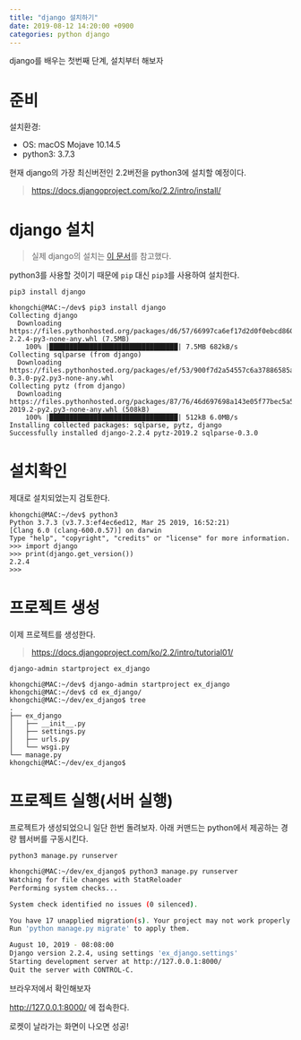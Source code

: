 ```yaml
---
title: "django 설치하기"
date: 2019-08-12 14:20:00 +0900
categories: python django
---
```

django를 배우는 첫번째 단계, 설치부터 해보자

# 준비

설치환경:
- OS: macOS Mojave 10.14.5
- python3: 3.7.3

현재 django의 가장 최신버전인 2.2버전을 python3에 설치할 예정이다.

> https://docs.djangoproject.com/ko/2.2/intro/install/


# django 설치

> 실제 django의 설치는 [이 문서](https://docs.djangoproject.com/ko/2.2/topics/install/#install-the-django-code)를 참고했다.

python3를 사용할 것이기 때문에 `pip` 대신 `pip3`를 사용하여 설치한다.

`pip3 install django`

```
khongchi@MAC:~/dev$ pip3 install django
Collecting django
  Downloading https://files.pythonhosted.org/packages/d6/57/66997ca6ef17d2d0f0ebcd860bc6778095ffee04077ca8985928175da358/Django-2.2.4-py3-none-any.whl (7.5MB)
    100% |████████████████████████████████| 7.5MB 682kB/s
Collecting sqlparse (from django)
  Downloading https://files.pythonhosted.org/packages/ef/53/900f7d2a54557c6a37886585a91336520e5539e3ae2423ff1102daf4f3a7/sqlparse-0.3.0-py2.py3-none-any.whl
Collecting pytz (from django)
  Downloading https://files.pythonhosted.org/packages/87/76/46d697698a143e05f77bec5a526bf4e56a0be61d63425b68f4ba553b51f2/pytz-2019.2-py2.py3-none-any.whl (508kB)
    100% |████████████████████████████████| 512kB 6.0MB/s
Installing collected packages: sqlparse, pytz, django
Successfully installed django-2.2.4 pytz-2019.2 sqlparse-0.3.0
```

# 설치확인 

제대로 설치되었는지 검토한다.

```
khongchi@MAC:~/dev$ python3
Python 3.7.3 (v3.7.3:ef4ec6ed12, Mar 25 2019, 16:52:21)
[Clang 6.0 (clang-600.0.57)] on darwin
Type "help", "copyright", "credits" or "license" for more information.
>>> import django
>>> print(django.get_version())
2.2.4
>>>
```

# 프로젝트 생성

이제 프로젝트를 생성한다.

> https://docs.djangoproject.com/ko/2.2/intro/tutorial01/

`django-admin startproject ex_django`

```
khongchi@MAC:~/dev$ django-admin startproject ex_django
khongchi@MAC:~/dev$ cd ex_django/
khongchi@MAC:~/dev/ex_django$ tree
.
├── ex_django
│   ├── __init__.py
│   ├── settings.py
│   ├── urls.py
│   └── wsgi.py
└── manage.py
khongchi@MAC:~/dev/ex_django$
```

# 프로젝트 실행(서버 실행)
프로젝트가 생성되었으니 일단 한번 돌려보자. 아래 커맨드는 python에서 제공하는 경량 웹서버를 구동시킨다.

`python3 manage.py runserver`

```sh
khongchi@MAC:~/dev/ex_django$ python3 manage.py runserver
Watching for file changes with StatReloader
Performing system checks...

System check identified no issues (0 silenced).

You have 17 unapplied migration(s). Your project may not work properly until you apply the migrations for app(s): admin, auth, contenttypes, sessions.
Run 'python manage.py migrate' to apply them.

August 10, 2019 - 08:08:00
Django version 2.2.4, using settings 'ex_django.settings'
Starting development server at http://127.0.0.1:8000/
Quit the server with CONTROL-C.
```

브라우저에서 확인해보자

http://127.0.0.1:8000/ 에 접속한다.

로켓이 날라가는 화면이 나오면 성공!

